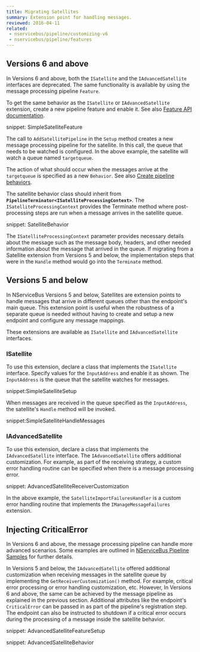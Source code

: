 ```yaml
---
title: Migrating Satellites
summary: Extension point for handling messages.
reviewed: 2016-04-11
related:
 - nservicebus/pipeline/customizing-v6
 - nservicebus/pipeline/features
---
```



## Versions 6 and above

In Versions 6 and above, both the `ISatellite` and the `IAdvancedSatellite` interfaces are deprecated. The same functionality is available by using the message processing pipeline `Feature`.

To get the same behavior as the `ISatellite` or `IAdvancedSatellite` extension, create a new pipeline feature and enable it. See also [Feature API documentation](/nservicebus/pipeline/features.md#feature-api).

snippet: SimpleSatelliteFeature

The call to `AddSatellitePipeline` in the `Setup` method creates a new message processing pipeline for the satellite. In this call, the queue that needs to be watched is configured. In the above example, the satellite will watch a queue named `targetqueue`.

The action of what should occur when the messages arrive at the `targetqueue` is specified as a new `Behavior`. See also [Create pipeline behaviors](/nservicebus/pipeline/customizing-v6.md).

The satellite behavior class should inherit from **`PipelineTerminator<ISatelliteProcessingContext>`**. The `ISatelliteProcessingContext` provides the Terminate method where post-processing steps are run when a message arrives in the satellite queue.

snippet: SatelliteBehavior

The `ISatelliteProcessingContext` parameter provides necessary details about the message such as the message body, headers, and other needed information about the message that arrived in the queue. If migrating from a Satellite extension from Versions 5 and below, the implementation steps that were in the `Handle` method would go into the `Terminate` method.


## Versions 5 and below

In NServiceBus Versions 5 and below, Satellites are extension points to handle messages that arrive in different queues other than the endpoint's main queue. This extension point is useful when the robustness of a separate queue is needed without having to create and setup a new endpoint and configure any message mappings.

These extensions are available as `ISatellite` and `IAdvancedSatellite` interfaces.


### ISatellite

To use this extension, declare a class that implements the `ISatellite` interface. Specify values for the `InputAddress` and enable it as shown. The `InputAddress` is the queue that the satellite watches for messages.

snippet:SimpleSatelliteSetup

When messages are received in the queue specified as the `InputAddress`, the satellite's `Handle` method will be invoked.

snippet:SimpleSatelliteHandleMessages


### IAdvancedSatellite

To use this extension, declare a class that implements the `IAdvancedSatellite` interface. The `IAdvancedSatellite` offers additional customization. For example, as part of the receiving strategy, a custom error handling routine can be specified when there is a message processing error.

snippet: AdvancedSatelliteReceiverCustomization

In the above example, the `SatelliteImportFailuresHandler` is a custom error handling routine that implements the `IManageMessageFailures` extension.


## Injecting CriticalError

In Versions 6 and above, the message processing pipeline can handle more advanced scenarios. Some examples are outlined in [NServiceBus Pipeline Samples](/samples/pipeline/) for further details.

In Versions 5 and below, the `IAdvancedSatellite` offered additional customization when receiving messages in the satellite queue by implementing the `GetReceiverCustomization()` method. For example, critical error processing or error handling customization, etc. However, In Versions 6 and above, the same can be achieved by the message pipeline as explained in the previous section. Additional attributes like the endpoint's `CriticalError` can be passed in as part of the pipeline's registration step. The endpoint can also be instructed to shutdown if a critical error occurs during the processing of a message inside the satellite behavior.

snippet: AdvancedSatelliteFeatureSetup

snippet: AdvancedSatelliteBehavior